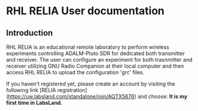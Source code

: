 # RHL RELIA User documentation

## Introduction

RHL RELIA is an educational remote laboratory to perform wireless experiments controlling ADALM-Pluto SDR for dedicated both transmitter and receiver. The user can configure an experiment for both trasnmitter and receiver utilizing GNU Radio Companion at their local computer and then access RHL RELIA to upload the configuration 'grc' files. 

If you haven't registered yet, please create an account by visiting the following link
[RELIA registration] (https://uw.labsland.com/standalone/join/AQTX5676) and choose: **It is my first time in LabsLand.**


<!-- #@marcosinonan : screenshot and what they will expect
This is a test.

## Uploading files

@marcosinonan : screenshot and how it works

## Using the laboratory widgets

@marcosinonan :  screenshot showing what is each part (e.g., camera, transmitter, receiver), and that it is in a faraday cage (so they know that the image is awkward but that's fine and good)

## Supported GNU Radio widgets

@marcosinonan what widgets are supported, make a subsection for each of them.

### Vector Sink

@marcosinonan (this is an example, put a figure of how it looks in GNU Radio and how it looks in RELIA, and if there is any limitation)

@marcosinonan (the same with the rest of the widgets)

